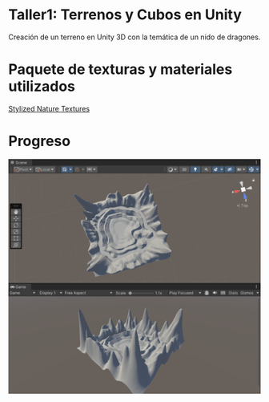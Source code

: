 # Taller1: Terrenos y Cubos en Unity
Creación de un terreno en Unity 3D con la temática de un nido de dragones.

# Paquete de texturas y materiales utilizados
[Stylized Nature Textures](https://assetstore.unity.com/packages/2d/textures-materials/stylized-nature-textures-228680)

# Progreso
![Esculptura](imagenes/esculptura.png)
